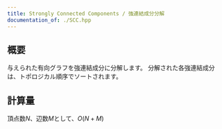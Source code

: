 ```yaml
---
title: Strongly Connected Components / 強連結成分分解
documentation_of: ./SCC.hpp
---
```


## 概要
与えられた有向グラフを強連結成分に分解します。
分解された各強連結成分は、トポロジカル順序でソートされます。

## 計算量
頂点数$N$、辺数$M$として、$O(N+M)$